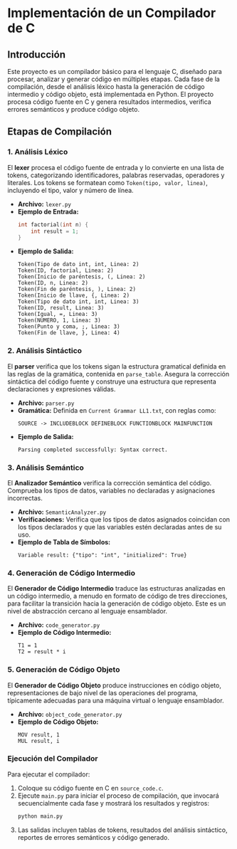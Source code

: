 # Implementación de un Compilador de C

## Introducción
Este proyecto es un compilador básico para el lenguaje C, diseñado para procesar, analizar y generar código en múltiples etapas. Cada fase de la compilación, desde el análisis léxico hasta la generación de código intermedio y código objeto, está implementada en Python. El proyecto procesa código fuente en C y genera resultados intermedios, verifica errores semánticos y produce código objeto.

## Etapas de Compilación

### 1. Análisis Léxico
El **lexer** procesa el código fuente de entrada y lo convierte en una lista de tokens, categorizando identificadores, palabras reservadas, operadores y literales. Los tokens se formatean como `Token(tipo, valor, linea)`, incluyendo el tipo, valor y número de línea.

- **Archivo:** `lexer.py`
- **Ejemplo de Entrada:**
  ```c
  int factorial(int n) { 
      int result = 1; 
  }
  ```
- **Ejemplo de Salida:**
  ```
  Token(Tipo de dato int, int, Linea: 2)
  Token(ID, factorial, Linea: 2)
  Token(Inicio de paréntesis, (, Linea: 2)
  Token(ID, n, Linea: 2)
  Token(Fin de paréntesis, ), Linea: 2)
  Token(Inicio de llave, {, Linea: 2)
  Token(Tipo de dato int, int, Linea: 3)
  Token(ID, result, Linea: 3)
  Token(Igual, =, Linea: 3)
  Token(NUMERO, 1, Linea: 3)
  Token(Punto y coma, ;, Linea: 3)
  Token(Fin de llave, }, Linea: 4)
  ```

### 2. Análisis Sintáctico
El **parser** verifica que los tokens sigan la estructura gramatical definida en las reglas de la gramática, contenida en `parse_table`. Asegura la corrección sintáctica del código fuente y construye una estructura que representa declaraciones y expresiones válidas.

- **Archivo:** `parser.py`
- **Gramática:** Definida en `Current Grammar LL1.txt`, con reglas como:
  ```
  SOURCE -> INCLUDEBLOCK DEFINEBLOCK FUNCTIONBLOCK MAINFUNCTION
  ```
- **Ejemplo de Salida:**
  ```
  Parsing completed successfully: Syntax correct.
  ```

### 3. Análisis Semántico
El **Analizador Semántico** verifica la corrección semántica del código. Comprueba los tipos de datos, variables no declaradas y asignaciones incorrectas.

- **Archivo:** `SemanticAnalyzer.py`
- **Verificaciones:** Verifica que los tipos de datos asignados coincidan con los tipos declarados y que las variables estén declaradas antes de su uso.
- **Ejemplo de Tabla de Símbolos:**
  ```
  Variable result: {"tipo": "int", "initialized": True}
  ```

### 4. Generación de Código Intermedio
El **Generador de Código Intermedio** traduce las estructuras analizadas en un código intermedio, a menudo en formato de código de tres direcciones, para facilitar la transición hacia la generación de código objeto. Este es un nivel de abstracción cercano al lenguaje ensamblador.

- **Archivo:** `code_generator.py`
- **Ejemplo de Código Intermedio:**
  ```
  T1 = 1
  T2 = result * i
  ```

### 5. Generación de Código Objeto
El **Generador de Código Objeto** produce instrucciones en código objeto, representaciones de bajo nivel de las operaciones del programa, típicamente adecuadas para una máquina virtual o lenguaje ensamblador.

- **Archivo:** `object_code_generator.py`
- **Ejemplo de Código Objeto:**
  ```
  MOV result, 1
  MUL result, i
  ```

### Ejecución del Compilador
Para ejecutar el compilador:

1. Coloque su código fuente en C en `source_code.c`.
2. Ejecute `main.py` para iniciar el proceso de compilación, que invocará secuencialmente cada fase y mostrará los resultados y registros:
   ```bash
   python main.py
   ```
3. Las salidas incluyen tablas de tokens, resultados del análisis sintáctico, reportes de errores semánticos y código generado.

